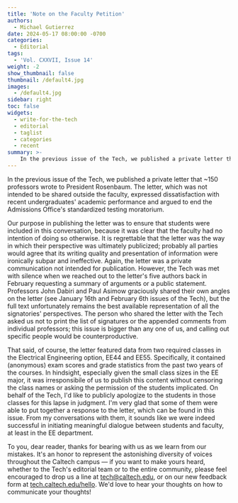 ```yaml
---
title: 'Note on the Faculty Petition'
authors:
  - Michael Gutierrez
date: 2024-05-17 08:00:00 -0700
categories:
  - Editorial
tags:
  - 'Vol. CXXVII, Issue 14'
weight: -2
show_thumbnail: false
thumbnail: /default4.jpg
images:
  - /default4.jpg
sidebar: right
toc: false
widgets:
  - write-for-the-tech
  - editorial
  - taglist
  - categories
  - recent
summary: >-
    In the previous issue of the Tech, we published a private letter that ~150 professors wrote to President Rosenbaum...
---
```


In the previous issue of the Tech, we published a private letter that ~150 professors wrote to President Rosenbaum. The letter, which was not intended to be shared outside the faculty, expressed dissatisfaction with recent undergraduates' academic performance and argued to end the Admissions Office's standardized testing moratorium.

Our purpose in publishing the letter was to ensure that students were included in this conversation, because it was clear that the faculty had no intention of doing so otherwise. It is regrettable that the letter was the way in which their perspective was ultimately publicized; probably all parties would agree that its writing quality and presentation of information were ironically subpar and ineffective. Again, the letter was a private communication not intended for publication. However, the Tech was met with silence when we reached out to the letter's five authors back in February requesting a summary of arguments or a public statement. Professors John Dabiri and Paul Asimow graciously shared their own angles on the letter (see January 16th and February 6th issues of the Tech), but the full text unfortunately remains the best available representation of all the signatories' perspectives. The person who shared the letter with the Tech asked us not to print the list of signatures or the appended comments from individual professors; this issue is bigger than any one of us, and calling out specific people would be counterproductive.

That said, of course, the letter featured data from two required classes in the Electrical Engineering option, EE44 and EE55. Specifically, it contained (anonymous) exam scores and grade statistics from the past two years of the courses. In hindsight, especially given the small class sizes in the EE major, it was irresponsibile of us to publish this content without censoring the class names or asking the permission of the students implicated. On behalf of the Tech, I'd like to publicly apologize to the students in those classes for this lapse in judgment. I'm very glad that some of them were able to put together a response to the letter, which can be found in this issue. From my conversations with them, it sounds like we were indeed successful in initiating meaningful dialogue between students and faculty, at least in the EE department.

To you, dear reader, thanks for bearing with us as we learn from our mistakes. It's an honor to represent the astonishing diversity of voices throughout the Caltech campus — if you want to make yours heard, whether to the Tech's editorial team or to the entire community, please feel encouraged to drop us a line at tech@caltech.edu, or on our new feedback form at [tech.caltech.edu/hello](https://tech.caltech.edu/hello). We'd love to hear your thoughts on how to communicate your thoughts!